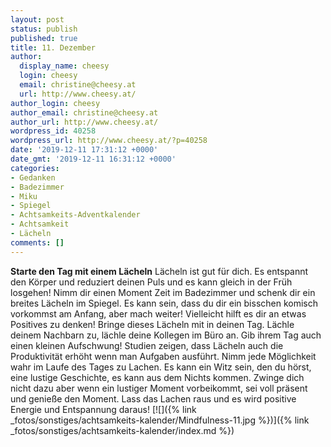 ```yaml
---
layout: post
status: publish
published: true
title: 11. Dezember
author:
  display_name: cheesy
  login: cheesy
  email: christine@cheesy.at
  url: http://www.cheesy.at/
author_login: cheesy
author_email: christine@cheesy.at
author_url: http://www.cheesy.at/
wordpress_id: 40258
wordpress_url: http://www.cheesy.at/?p=40258
date: '2019-12-11 17:31:12 +0000'
date_gmt: '2019-12-11 16:31:12 +0000'
categories:
- Gedanken
- Badezimmer
- Miku
- Spiegel
- Achtsamkeits-Adventkalender
- Achtsamkeit
- Lächeln
comments: []
---
```

 **Starte den Tag mit einem Lächeln**
Lächeln ist gut für dich. Es entspannt den Körper und reduziert deinen Puls und es kann gleich in der Früh losgehen! Nimm dir einen Moment Zeit im Badezimmer und schenk dir ein breites Lächeln im Spiegel. Es kann sein, dass du dir ein bisschen komisch vorkommst am Anfang, aber mach weiter! Vielleicht hilft es dir an etwas Positives zu denken!
Bringe dieses Lächeln mit in deinen Tag. Lächle deinem Nachbarn zu, lächle deine Kollegen im Büro an. Gib ihrem Tag auch einen kleinen Aufschwung! Studien zeigen, dass Lächeln auch die Produktivität erhöht wenn man Aufgaben ausführt.
Nimm jede Möglichkeit wahr im Laufe des Tages zu Lachen. Es kann ein Witz sein, den du hörst, eine lustige Geschichte, es kann aus dem Nichts kommen. Zwinge dich nicht dazu aber wenn ein lustiger Moment vorbeikommt, sei voll präsent und genieße den Moment.
Lass das Lachen raus und es wird positive Energie und Entspannung daraus!
[![]({% link _fotos/sonstiges/achtsamkeits-kalender/Mindfulness-11.jpg %})]({% link _fotos/sonstiges/achtsamkeits-kalender/index.md %})
